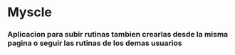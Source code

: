 # Myscle
### Aplicacion para subir rutinas tambien crearlas desde la misma pagina o seguir las rutinas de los demas usuarios